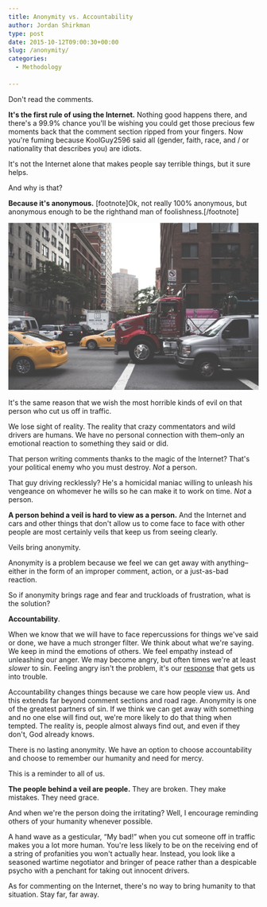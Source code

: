 ```yaml
---
title: Anonymity vs. Accountability
author: Jordan Shirkman
type: post
date: 2015-10-12T09:00:30+00:00
slug: /anonymity/
categories:
  - Methodology

---
```

Don't read the comments.

**It's the first rule of using the Internet.** Nothing good happens there, and there's a 99.9% chance you'll be wishing you could get those precious few moments back that the comment section ripped from your fingers. Now you're fuming because KoolGuy2596 said all (gender, faith, race, and / or nationality that describes you) are idiots.

It's not the Internet alone that makes people say terrible things, but it sure helps.

And why is that?

**Because it's anonymous.** [footnote]Ok, not really 100% anonymous, but anonymous enough to be the righthand man of foolishness.[/footnote]

![Image](/static/images/traffic.jpeg) 

It's the same reason that we wish the most horrible kinds of evil on that person who cut us off in traffic.

We lose sight of reality. The reality that crazy commentators and wild drivers are humans. We have no personal connection with them–only an emotional reaction to something they said or did. <!--more-->

That person writing comments thanks to the magic of the Internet? That's your political enemy who you must destroy. _Not_ a person.

That guy driving recklessly? He's a homicidal maniac willing to unleash his vengeance on whomever he wills so he can make it to work on time. _Not_ a person.

**A person behind a veil is hard to view as a person.** And the Internet and cars and other things that don't allow us to come face to face with other people are most certainly veils that keep us from seeing clearly.

Veils bring anonymity.

Anonymity is a problem because we feel we can get away with anything–either in the form of an improper comment, action, or a just-as-bad reaction.

So if anonymity brings rage and fear and truckloads of frustration, what is the solution?

**Accountability**.

When we know that we will have to face repercussions for things we've said or done, we have a much stronger filter. We think about what we're saying. We keep in mind the emotions of others. We feel empathy instead of unleashing our anger. We may become angry, but often times we're at least _slower_ to sin. Feeling angry isn't the problem, it's our [response](https://www.biblegateway.com/passage/?search=Ephesians+4%3A26&version=ESV) that gets us into trouble.

Accountability changes things because we care how people view us. And this extends far beyond comment sections and road rage. Anonymity is one of the greatest partners of sin. If we think we can get away with something and no one else will find out, we're more likely to do that thing when tempted. The reality is, people almost always find out, and even if they don't, God already knows.

There is no lasting anonymity. We have an option to choose accountability and choose to remember our humanity and need for mercy.

This is a reminder to all of us.

**The people behind a veil are people.** They are broken. They make mistakes. They need grace.

And when we're the person doing the irritating? Well, I encourage reminding others of your humanity whenever possible.

A hand wave as a gesticular, &#8220;My bad!&#8221; when you cut someone off in traffic makes you a lot more human. You're less likely to be on the receiving end of a string of profanities you won't actually hear. Instead, you look like a seasoned wartime negotiator and bringer of peace rather than a despicable psycho with a penchant for taking out innocent drivers.

As for commenting on the Internet, there's no way to bring humanity to that situation. Stay far, far away.
